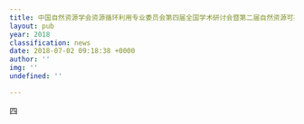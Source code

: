 ```yaml
---
title: 中国自然资源学会资源循环利用专业委员会第四届全国学术研讨会暨第二届自然资源可持续利用研究生论坛第一轮通知
layout: pub
year: 2018
classification: news
date: 2018-07-02 09:18:38 +0000
author: ''
img: ''
undefined: ''

---
```

四
